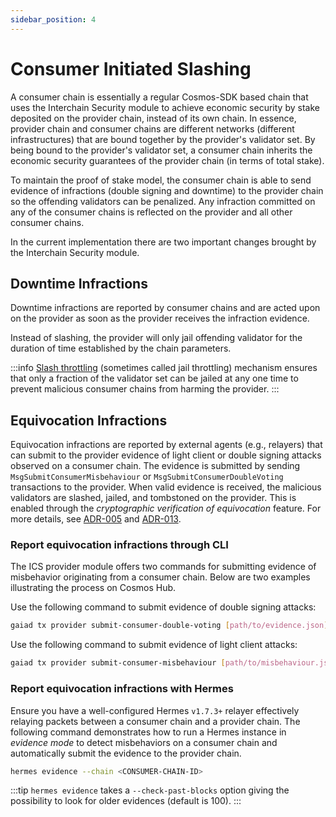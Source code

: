 ```yaml
---
sidebar_position: 4
---
```


# Consumer Initiated Slashing
A consumer chain is essentially a regular Cosmos-SDK based chain that uses the Interchain Security module to achieve economic security by stake deposited on the provider chain, instead of its own chain.
In essence, provider chain and consumer chains are different networks (different infrastructures) that are bound together by the provider's validator set. By being bound to the provider's validator set, a consumer chain inherits the economic security guarantees of the provider chain (in terms of total stake).

To maintain the proof of stake model, the consumer chain is able to send evidence of infractions (double signing and downtime) to the provider chain so the offending validators can be penalized.
Any infraction committed on any of the consumer chains is reflected on the provider and all other consumer chains.

In the current implementation there are two important changes brought by the Interchain Security module.

## Downtime Infractions

Downtime infractions are reported by consumer chains and are acted upon on the provider as soon as the provider receives the infraction evidence.

Instead of slashing, the provider will only jail offending validator for the duration of time established by the chain parameters.

:::info
[Slash throttling](../adrs/adr-002-throttle.md) (sometimes called jail throttling) mechanism ensures that only a fraction of the validator set can be jailed at any one time to prevent malicious consumer chains from harming the provider.
:::

## Equivocation Infractions

Equivocation infractions are reported by external agents (e.g., relayers) that can submit to the provider evidence of light client or double signing attacks observed on a consumer chain. 
The evidence is submitted by sending `MsgSubmitConsumerMisbehaviour` or `MsgSubmitConsumerDoubleVoting` transactions to the provider. 
When valid evidence is received, the malicious validators are slashed, jailed, and tombstoned on the provider.
This is enabled through the _cryptographic verification of equivocation_ feature. 
For more details, see [ADR-005](../adrs/adr-005-cryptographic-equivocation-verification.md) and [ADR-013](../adrs/adr-013-equivocation-slashing.md).

### Report equivocation infractions through CLI

The ICS provider module offers two commands for submitting evidence of misbehavior originating from a consumer chain.
Below are two examples illustrating the process on Cosmos Hub. 

Use the following command to submit evidence of double signing attacks:
```bash
gaiad tx provider submit-consumer-double-voting [path/to/evidence.json] [path/to/infraction_header.json] --from node0 --home ../node0 --chain-id $CID 
```

Use the following command to submit evidence of light client attacks:
```bash
gaiad tx provider submit-consumer-misbehaviour [path/to/misbehaviour.json] --from node0 --home ../node0 --chain-id $CID
```

### Report equivocation infractions with Hermes

Ensure you have a well-configured Hermes `v1.7.3+` relayer effectively relaying packets between a consumer chain and a provider chain. 
The following command demonstrates how to run a Hermes instance in _evidence mode_ to detect misbehaviors on a consumer chain and automatically submit the evidence to the provider chain.
```bash
hermes evidence --chain <CONSUMER-CHAIN-ID>
```

:::tip
`hermes evidence` takes a `--check-past-blocks` option giving the possibility to look for older evidences (default is 100).
:::